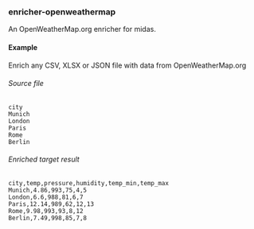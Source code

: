 ### enricher-openweathermap

An OpenWeatherMap.org enricher for midas. 


#### Example

Enrich any CSV, XLSX or JSON file with data from OpenWeatherMap.org

###### Source file

```csv
city
Munich
London
Paris
Rome
Berlin
```	

###### Enriched target result

```csv
city,temp,pressure,humidity,temp_min,temp_max
Munich,4.86,993,75,4,5
London,6.6,988,81,6,7
Paris,12.14,989,62,12,13
Rome,9.98,993,93,8,12
Berlin,7.49,998,85,7,8
```	
